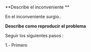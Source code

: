 **Describe el inconveniente **

En el inconveniente surgio..

**Describe como reproducir el problema**

Seguir los siguientes pasos : 

1.- Primero
